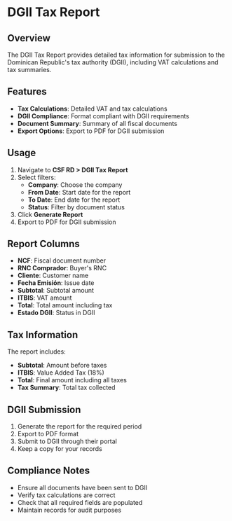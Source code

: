 # DGII Tax Report

## Overview

The DGII Tax Report provides detailed tax information for submission to the Dominican Republic's tax authority (DGII), including VAT calculations and tax summaries.

## Features

- **Tax Calculations**: Detailed VAT and tax calculations
- **DGII Compliance**: Format compliant with DGII requirements
- **Document Summary**: Summary of all fiscal documents
- **Export Options**: Export to PDF for DGII submission

## Usage

1. Navigate to **CSF RD > DGII Tax Report**
2. Select filters:
   - **Company**: Choose the company
   - **From Date**: Start date for the report
   - **To Date**: End date for the report
   - **Status**: Filter by document status
3. Click **Generate Report**
4. Export to PDF for DGII submission

## Report Columns

- **NCF**: Fiscal document number
- **RNC Comprador**: Buyer's RNC
- **Cliente**: Customer name
- **Fecha Emisión**: Issue date
- **Subtotal**: Subtotal amount
- **ITBIS**: VAT amount
- **Total**: Total amount including tax
- **Estado DGII**: Status in DGII

## Tax Information

The report includes:
- **Subtotal**: Amount before taxes
- **ITBIS**: Value Added Tax (18%)
- **Total**: Final amount including all taxes
- **Tax Summary**: Total tax collected

## DGII Submission

1. Generate the report for the required period
2. Export to PDF format
3. Submit to DGII through their portal
4. Keep a copy for your records

## Compliance Notes

- Ensure all documents have been sent to DGII
- Verify tax calculations are correct
- Check that all required fields are populated
- Maintain records for audit purposes

